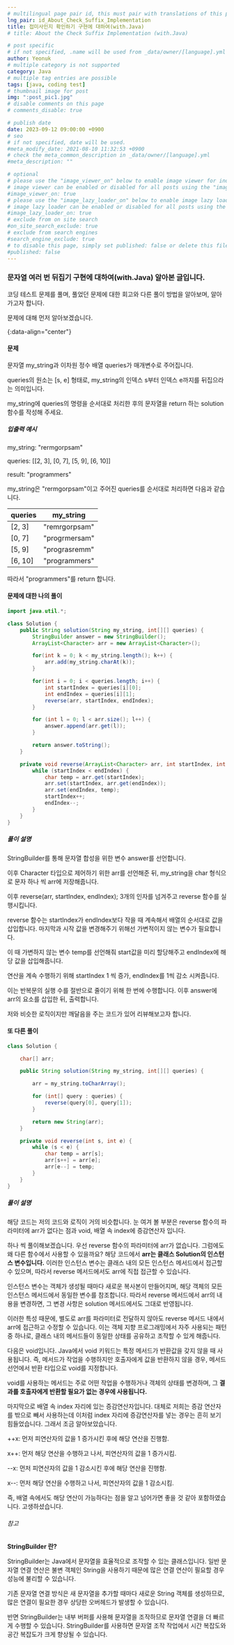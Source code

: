 ```yaml
---
# multilingual page pair id, this must pair with translations of this page. (This name must be unique)
lng_pair: id_About_Check_Suffix_Implementation
title: 접미사인지 확인하기 구현에 대하여(with.Java)
# title: About the Check Suffix Implementation (with.Java)

# post specific
# if not specified, .name will be used from _data/owner/[language].yml
author: Yeonuk
# multiple category is not supported
category: Java
# multiple tag entries are possible
tags: [java, coding test]
# thumbnail image for post
img: ":post_pic1.jpg"
# disable comments on this page
# comments_disable: true

# publish date
date: 2023-09-12 09:00:00 +0900
# seo
# if not specified, date will be used.
#meta_modify_date: 2021-08-10 11:32:53 +0900
# check the meta_common_description in _data/owner/[language].yml
#meta_description: ""

# optional
# please use the "image_viewer_on" below to enable image viewer for individual pages or posts (_posts/ or [language]/_posts folders).
# image viewer can be enabled or disabled for all posts using the "image_viewer_posts: true" setting in _data/conf/main.yml.
#image_viewer_on: true
# please use the "image_lazy_loader_on" below to enable image lazy loader for individual pages or posts (_posts/ or [language]/_posts folders).
# image lazy loader can be enabled or disabled for all posts using the "image_lazy_loader_posts: true" setting in _data/conf/main.yml.
#image_lazy_loader_on: true
# exclude from on site search
#on_site_search_exclude: true
# exclude from search engines
#search_engine_exclude: true
# to disable this page, simply set published: false or delete this file
#published: false
---
```


<!-- outline-start -->

### 문자열 여러 번 뒤집기 구현에 대하여(with.Java) 알아본 글입니다.

코딩 테스트 문제를 풀며, 풀었던 문제에 대한 회고와 다른 풀이 방법을 알아보며, 알아가고자 합니다.

문제에 대해 먼저 알아보겠습니다.

{:data-align="center"}

<!-- outline-end -->

#### 문제

문자열 my_string과 이차원 정수 배열 queries가 매개변수로 주어집니다.

queries의 원소는 [s, e] 형태로, my_string의 인덱스 s부터 인덱스 e까지를 뒤집으라는 의미입니다.

my_string에 queries의 명령을 순서대로 처리한 후의 문자열을 return 하는 solution 함수를 작성해 주세요.

##### 입출력 예시

my_string: "rermgorpsam"

queries: [[2, 3], [0, 7], [5, 9], [6, 10]]

result: "programmers"

my_string은 "rermgorpsam"이고 주어진 queries를 순서대로 처리하면 다음과 같습니다.

| queries | my_string     |
| ------- | ------------- |
| [2, 3]  | "remrgorpsam" |
| [0, 7]  | "progrmersam" |
| [5, 9]  | "prograsremm" |
| [6, 10] | "programmers" |

따라서 "programmers"를 return 합니다.

<!-- | i   | arr[i] | stk     |
| --- | ------ | ------- |
| 0   | 1      | []      |
| 1   | 4      | [1]     | -->

#### 문제에 대한 나의 풀이

```java
import java.util.*;

class Solution {
    public String solution(String my_string, int[][] queries) {
        StringBuilder answer = new StringBuilder();
        ArrayList<Character> arr = new ArrayList<Character>();

        for(int k = 0; k < my_string.length(); k++) {
            arr.add(my_string.charAt(k));
        }

        for(int i = 0; i < queries.length; i++) {
            int startIndex = queries[i][0];
            int endIndex = queries[i][1];
            reverse(arr, startIndex, endIndex);
        }

        for (int l = 0; l < arr.size(); l++) {
            answer.append(arr.get(l));
        }

        return answer.toString();
    }

    private void reverse(ArrayList<Character> arr, int startIndex, int endIndex) {
        while (startIndex < endIndex) {
            char temp = arr.get(startIndex);
            arr.set(startIndex, arr.get(endIndex));
            arr.set(endIndex, temp);
            startIndex++;
            endIndex--;
        }
    }
}
```

##### 풀이 설명

StringBuilder를 통해 문자열 합성을 위한 변수 answer를 선언합니다.

이후 Character 타입으로 제어하기 위한 arr를 선언해준 뒤, my_string을 char 형식으로 문자 하나 씩 arr에 저장해줍니다.

이후 reverse(arr, startIndex, endIndex); 3개의 인자를 넘겨주고 reverse 함수를 실행시킵니다.

reverse 함수는 startIndex가 endIndex보다 작을 때 계속해서 배열의 순서대로 값을 삽입합니다. 마지막과 시작 값을 변경해주기 위해선 가변적이지 않는 변수가 필요합니다.

이 때 가변하지 않는 변수 temp를 선언해줘 start값을 미리 할당해주고 endIndex에 해당 값을 삽입해줍니다.

연산을 계속 수행하기 위해 startIndex 1 씩 증가, endIndex를 1씩 감소 시켜줍니다.

이는 반복문의 실행 수를 절반으로 줄이기 위해 한 번에 수행합니다. 이후 answer에 arr의 요소를 삽입한 뒤, 출력합니다.

저와 비슷한 로직이지만 깨달음을 주는 코드가 있어 리뷰해보고자 합니다.

#### 또 다른 풀이

```java
class Solution {

    char[] arr;

    public String solution(String my_string, int[][] queries) {

        arr = my_string.toCharArray();

        for (int[] query : queries) {
            reverse(query[0], query[1]);
        }

        return new String(arr);
    }

    private void reverse(int s, int e) {
        while (s < e) {
            char temp = arr[s];
            arr[s++] = arr[e];
            arr[e--] = temp;
        }
    }
}
```

##### 풀이 설명

해당 코드는 저의 코드와 로직이 거의 비슷합니다. 눈 여겨 볼 부분은 reverse 함수의 파라미터에 arr가 없다는 점과 void, 배열 속 index에 증감연산자 입니다.

하나 씩 풀이해보겠습니다. 우선 reverse 함수의 파라미터에 arr가 없습니다. 그럼에도 왜 다른 함수에서 사용할 수 있을까요? 해당 코드에서 **arr는 클래스 Solution의 인스턴스 변수입니다.** 이러한 인스턴스 변수는 클래스 내의 모든 인스턴스 메서드에서 접근할 수 있으며, 따라서 reverse 메서드에서도 arr에 직접 접근할 수 있습니다.

인스턴스 변수는 객체가 생성될 때마다 새로운 복사본이 만들어지며, 해당 객체의 모든 인스턴스 메서드에서 동일한 변수를 참조합니다. 따라서 reverse 메서드에서 arr의 내용을 변경하면, 그 변경 사항은 solution 메서드에서도 그대로 반영됩니다.

이러한 특성 때문에, 별도로 arr를 파라미터로 전달하지 않아도 reverse 메서드 내에서 arr에 접근하고 수정할 수 있습니다. 이는 객체 지향 프로그래밍에서 자주 사용되는 패턴 중 하나로, 클래스 내의 메서드들이 동일한 상태를 공유하고 조작할 수 있게 해줍니다.

다음은 void입니다. Java에서 void 키워드는 특정 메서드가 반환값을 갖지 않을 때 사용됩니다. 즉, 메서드가 작업을 수행하지만 호출자에게 값을 반환하지 않을 경우, 메서드 선언에서 반환 타입으로 void를 지정합니다.

void를 사용하는 메서드는 주로 어떤 작업을 수행하거나 객체의 상태를 변경하며, 그 **결과를 호출자에게 반환할 필요가 없는 경우에 사용됩니다.**

마지막으로 배열 속 index 자리에 있는 증감연산자입니다. 대체로 저희는 증감 연산자를 밖으로 빼서 사용하는데 이처럼 index 자리에 증감연산자를 넣는 경우는 흔히 보기 힘들었습니다. 그래서 조금 알아보았습니다.

++x: 먼저 피연산자의 값을 1 증가시킨 후에 해당 연산을 진행함.

x++: 먼저 해당 연산을 수행하고 나서, 피연산자의 값을 1 증가시킴.

--x: 먼저 피연산자의 값을 1 감소시킨 후에 해당 연산을 진행함.

x--: 먼저 해당 연산을 수행하고 나서, 피연산자의 값을 1 감소시킴.

즉, 배열 속에서도 해당 연산이 가능하다는 점을 알고 넘어가면 좋을 것 같아 포함하였습니다. 고생하셨습니다.

###### 참고

**StringBuilder 란?**

StringBuilder는 Java에서 문자열을 효율적으로 조작할 수 있는 클래스입니다. 일반 문자열 연결 연산은 불변 객체인 String을 사용하기 때문에 많은 연결 연산이 필요할 경우 성능에 불리할 수 있습니다.

기존 문자열 연결 방식은 새 문자열을 추가할 때마다 새로운 String 객체를 생성하므로, 많은 연결이 필요한 경우 상당한 오버헤드가 발생할 수 있습니다.

반면 StringBuilder는 내부 버퍼를 사용해 문자열을 조작하므로 문자열 연결을 더 빠르게 수행할 수 있습니다. StringBuilder를 사용하면 문자열 조작 작업에서 시간 복잡도와 공간 복잡도가 크게 향상될 수 있습니다.
